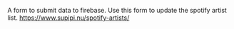 A form to submit data to firebase. Use this form to update the spotify artist list. https://www.supipi.nu/spotify-artists/
